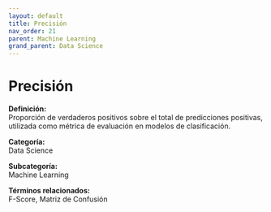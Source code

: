 ```yaml
---
layout: default
title: Precisión
nav_order: 21
parent: Machine Learning
grand_parent: Data Science
---
```


# Precisión

**Definición:**  
Proporción de verdaderos positivos sobre el total de predicciones positivas, utilizada como métrica de evaluación en modelos de clasificación.

**Categoría:**  
Data Science  

**Subcategoría:**  
Machine Learning

**Términos relacionados:**  
F-Score, Matriz de Confusión
